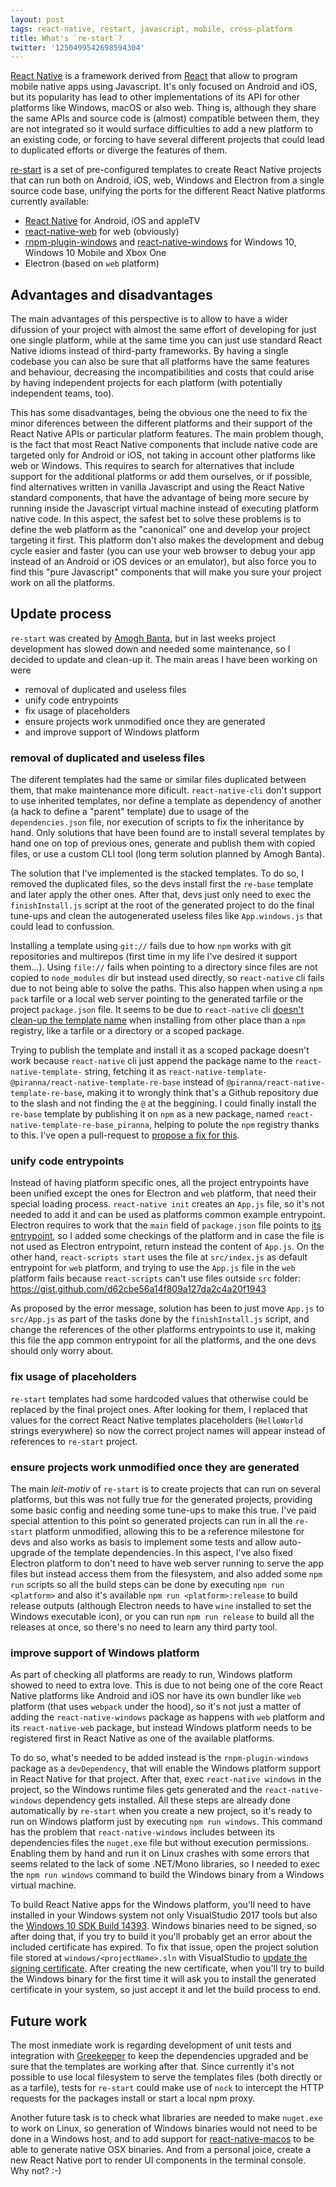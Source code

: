 ```yaml
---
layout: post
tags: react-native, restart, javascript, mobile, cross-platform
title: What's `re-start`?
twitter: '1250499542698594304'
---
```


[React Native](https://facebook.github.io/react-native/) is a framework derived
from [React](https://reactjs.org/) that allow to program mobile native apps
using Javascript. It's only focused on Android and iOS, but its popularity has
lead to other implementations of its API for other platforms like Windows, macOS
or also web. Thing is, although they share the same APIs and source code is
(almost) compatible between them, they are not integrated so it would surface
difficulties to add a new platform to an existing code, or forcing to have
several different projects that could lead to duplicated efforts or diverge the
features of them.

[re-start](https://github.com/react-everywhere/re-start) is a set of
pre-configured templates to create React Native projects that can run both on
Android, iOS, web, Windows and Electron from a single source code base, unifying
the ports for the different React Native platforms currently available:

- [React Native](https://facebook.github.io/react-native/) for Android, iOS and
  appleTV
- [react-native-web](https://github.com/necolas/react-native-web) for web
  (obviously)
- [rnpm-plugin-windows](https://www.npmjs.com/package/rnpm-plugin-windows) and
  [react-native-windows](https://github.com/Microsoft/react-native-windows) for
  Windows 10, Windows 10 Mobile and Xbox One
- Electron (based on `web` platform)

## Advantages and disadvantages

The main advantages of this perspective is to allow to have a wider difussion of
your project with almost the same effort of developing for just one single
platform, while at the same time you can just use standard React Native idioms
instead of third-party frameworks. By having a single codebase you can also be
sure that all platforms have the same features and behaviour, decreasing the
incompatibilities and costs that could arise by having independent projects for
each platform (with potentially independent teams, too).

This has some disadvantages, being the obvious one the need to fix the minor
diferences between the different platforms and their support of the React Native
APIs or particular platform features. The main problem though, is the fact that
most React Native components that include native code are targeted only for
Android or iOS, not taking in account other platforms like web or Windows. This
requires to search for alternatives that include support for the additional
platforms or add them ourselves, or if possible, find alternatives written in
vanilla Javascript and using the React Native standard components, that have the
advantage of being more secure by running inside the Javascript virtual machine
instead of executing platform native code. In this aspect, the safest bet to
solve these problems is to define the web platform as the "canonical" one and
develop your project targeting it first. This platform don't also makes the
development and debug cycle easier and faster (you can use your web browser to
debug your app instead of an Android or iOS devices or an emulator), but also
force you to find this "pure Javascript" components that will make you sure your
project work on all the platforms.

## Update process

`re-start` was created by [Amogh Banta](https://github.com/amoghbanta), but in
last weeks project development has slowed down and needed some maintenance, so I
decided to update and clean-up it. The main areas I have been working on were

- removal of duplicated and useless files
- unify code entrypoints
- fix usage of placeholders
- ensure projects work unmodified once they are generated
- and improve support of Windows platform

### removal of duplicated and useless files

The diferent templates had the same or similar files duplicated between them,
that make maintenance more dificult. `react-native-cli` don't support to use
inherited templates, nor define a template as dependency of another (a hack to
define a "parent" template) due to usage of the `dependencies.json` file, nor
execution of scripts to fix the inheritance by hand. Only solutions that have
been found are to install several templates by hand one on top of previous ones,
generate and publish them with copied files, or use a custom CLI tool (long term
solution planned by Amogh Banta).

The solution that I've implemented is the stacked templates. To do so, I removed
the duplicated files, so the devs install first the `re-base` template and later
apply the other ones. After that, devs just only need to exec the
`finishInstall.js` script at the root of the generated project to do the final
tune-ups and clean the autogenerated useless files like `App.windows.js` that
could lead to confussion.

Installing a template using `git://` fails due to how `npm` works with git
repositories and multirepos (first time in my life I've desired it support
them...). Using `file://` fails when pointing to a directory since files are not
copied to `node_modules` dir but instead used directly, so `react-native` cli
fails due to not being able to solve the paths. This also happen when using a
`npm pack` tarfile or a local web server pointing to the generated tarfile or
the project `package.json` file. It seems to be due to `react-native` cli
[doesn't clean-up the template name](https://github.com/facebook/react-native/issues/18973)
when installing from other place than a `npm` registry, like a tarfile or a
directory or a scoped package.

Trying to publish the template and install it as a scoped package doesn't work
because `react-native` cli just append the package name to the
`react-native-template-` string, fetching it as
`react-native-template-@piranna/react-native-template-re-base` instead of
`@piranna/react-native-template-re-base`, making it to wrongly think that's a
Github repository due to the slash and not finding the `@` at the beggining. I
could finally install the `re-base` template by publishing it on `npm` as a new
package, named `react-native-template-re-base_piranna`, helping to polute the
`npm` registry thanks to this. I've open a pull-request to
[propose a fix for this](https://github.com/facebook/react-native/pull/18974).

### unify code entrypoints

Instead of having platform specific ones, all the project entrypoints have been
unified except the ones for Electron and `web` platform, that need their special
loading process. `react-native init` creates an `App.js` file, so it's not
needed to add it and can be used as platforms common example entrypoint.
Electron requires to work that the `main` field of `package.json` file points to
[its entrypoint](https://github.com/electron/electron/issues/12603), so I added
some checkings of the platform and in case the file is not used as Electron
entrypoint, return instead the content of `App.js`. On the other hand,
`react-scripts start` uses the file at `src/index.js` as default entrypoint for
`web` platform, and trying to use the `App.js` file in the `web` platform fails
because `react-scripts` can't use files outside `src` folder:
https://gist.github.com/d62cbe56a14f809a127da2c4a20f1943

As proposed by the error message, solution has been to just move `App.js` to
`src/App.js` as part of the tasks done by the `finishInstall.js` script, and
change the references of the other platforms entrypoints to use it, making this
file the app common entrypoint for all the platforms, and the one devs should
only worry about.

### fix usage of placeholders

`re-start` templates had some hardcoded values that otherwise could be replaced
by the final project ones. After looking for them, I replaced that values for
the correct React Native templates placeholders (`HelloWorld` strings
everywhere) so now the correct project names will appear instead of references
to `re-start` project.

### ensure projects work unmodified once they are generated

The main *leit-motiv* of `re-start` is to create projects that can run on
several platforms, but this was not fully true for the generated projects,
providing some basic config and needing some tune-ups to make this true. I've
paid special attention to this point so generated projects can run in all the
`re-start` platform unmodified, allowing this to be a reference milestone for
devs and also works as basis to implement some tests and allow auto-upgrade of
the template dependencies. In this aspect, I've also fixed Electron platform to
don't need to have web server running to serve the app files but instead access
them from the filesystem, and also added some `npm run` scripts so all the build
steps can be done by executing `npm run <platform>` and also it's available
`npm run <platform>:release` to build release outputs (although Electron needs
to have `wine` installed to set the Windows executable icon), or you can run
`npm run release` to build all the releases at once, so there's no need to learn
any third party tool.

### improve support of Windows platform

As part of checking all platforms are ready to run, Windows platform showed to
need to extra love. This is due to not being one of the core React Native
platforms like Android and iOS nor have its own bundler like `web` platform
(that uses `webpack` under the hood), so it's not just a matter of adding the
`react-native-windows` package as happens with `web` platform and its
`react-native-web` package, but instead Windows platform needs to be registered
first in React Native as one of the available platforms.

To do so, what's needed to be added instead is the `rnpm-plugin-windows` package
as a `devDependency`, that will enable the Windows platform support in React
Native for that project. After that, exec `react-native windows` in the project,
so the Windows runtime files gets generated and the `react-native-windows`
dependency gets installed. All these steps are already done automatically by
`re-start` when you create a new project, so it's ready to run on Windows
platform just by executing `npm run windows`. This command has the problem that
`react-native-windows` includes between its dependencies files the `nuget.exe`
file but without execution permissions. Enabling them by hand and run it on
Linux crashes with some errors that seems related to the lack of some .NET/Mono
libraries, so I needed to exec the `npm run windows` command to build the
Windows binary from a Windows virtual machine.

To build React Native apps for the Windows platform, you'll need to have
installed in your Windows system not only VisualStudio 2017 tools but also the
[Windows 10 SDK Build 14393](https://go.microsoft.com/fwlink/p/?LinkId=838916).
Windows binaries need to be signed, so after doing that, if you try to build it
you'll probably get an error about the included certificate has expired. To fix
that issue, open the project solution file stored at `windows/<projectName>.sln`
with VisualStudio to
[update the signing certificate](https://msdn.microsoft.com/en-us/library/windows/apps/br230260(v=vs.110).aspx).
After creating the new certificate, when you'll try to build the Windows binary
for the first time it will ask you to install the generated certificate in your
system, so just accept it and let the build process to end.

## Future work

The most inmediate work is regarding development of unit tests and integration
with [Greekeeper](https://greenkeeper.io/) to keep the dependencies upgraded and
be sure that the templates are working after that. Since currently it's not
possible to use local filesystem to serve the templates files (both directly or
as a tarfile), tests for `re-start` could make use of `nock` to intercept the
HTTP requests for the packages install or start a local npm proxy.

Another future task is to check what libraries are needed to make `nuget.exe`
to work on Linux, so generation of Windows binaries would not need to be done in
a Windows host, and to add support for
[react-native-macos](https://github.com/ptmt/react-native-macos) to be able to
generate native OSX binaries. And from a personal joice, create a new React
Native port to render UI components in the terminal console. Why not? :-)
